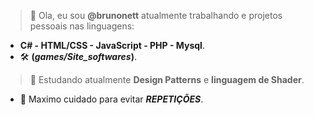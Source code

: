 > 👋 Ola, eu sou **@brunonett** atualmente trabalhando e projetos pessoais nas linguagens: 
- **C# - HTML/CSS - JavaScript  - PHP - Mysql**.
-  :hammer_and_wrench:  **(_games/Site_softwares_)**.  

> 🌱 Estudando atualmente **Design Patterns** e **linguagem de Shader**. 
-  👀 Maximo cuidado para evitar **_REPETIÇÕES_**.



<!---
brunonett/brunonett is a ✨ special ✨ repository because its `README.md` (this file) appears on your GitHub profile.
You can click the Preview link to take a look at your changes.
--->
